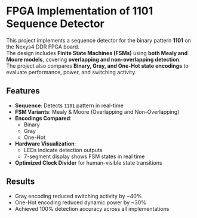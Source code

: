 # FPGA Implementation of 1101 Sequence Detector

This project implements a sequence detector for the binary pattern **1101** on the Nexys4 DDR FPGA board.  
The design includes **Finite State Machines (FSMs)** using **both Mealy and Moore models**, covering **overlapping and non-overlapping detection**.  
The project also compares **Binary, Gray, and One-Hot state encodings** to evaluate performance, power, and switching activity.

## Features
- **Sequence**: Detects `1101` pattern in real-time
- **FSM Variants**: Mealy & Moore (Overlapping and Non-Overlapping)
- **Encodings Compared**:
  - Binary
  - Gray
  - One-Hot
- **Hardware Visualization**:
  - LEDs indicate detection outputs
  - 7-segment display shows FSM states in real time
- **Optimized Clock Divider** for human-visible state transitions

## Results
- Gray encoding reduced switching activity by ~40%
- One-Hot encoding reduced dynamic power by ~30%
- Achieved 100% detection accuracy across all implementations


